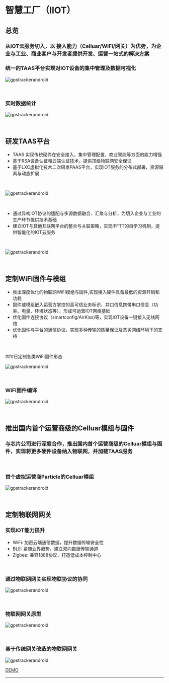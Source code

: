 # 智慧工厂（IIOT）

## 总览

### 从IOT云服务切入，以 接入能力（Celluar/WiFi/网关）为优势，为企业与工业、商业客户与开发者提供开发、运营一站式的解决方案



### 统一的TAAS平台实现对IOT设备的集中管理及数据可视化

![gpstrackerandroid](http://7xjtgq.com1.z0.glb.clouddn.com/all.jpg)

<br/>

### 实时数据统计

![gpstrackerandroid](http://7xjtgq.com1.z0.glb.clouddn.com/data1.gif)

<br/>





## 研发TAAS平台 

* TAAS 实现传统硬件在安全接入，集中管理配置，商业智能等方面的能力增强
* 基于RSA设备认证和云端认证技术，提供顶级物联网安全保证 
* 基于LXC虚拟化技术二次研发PAAS平台，实现IOT服务的分布式部署，资源隔离与动态扩展

<br/>

![gpstrackerandroid](http://7xjtgq.com1.z0.glb.clouddn.com/paas.png)


<br/>


* 通过异构IOT协议的适配与多源数据融合、汇聚与分析，为切入企业与工业的生产环节提供技术基础
* 建立IOT与其他互联网平台的整合与关联策略，实现IFFTT的自学习机制，提供智能化的IOT云服务



<br/>

![gpstrackerandroid](http://7xjtgq.com1.z0.glb.clouddn.com/node-red.png)


<br/>



## 定制WiFi固件与模组


* 推出深度优化的物联网WiFi模组与固件,实现接入硬件具备最低的资源开销和功耗
* 固件或模组嵌入运营方掌控的高可信业务标识，并口信息携带串口信息（功率、电量、环境状态等），形成可运营IOT网络基础
* 优化固件连接协议（smartconfig/AirKiss)等，实现IOT设备一键接入无线网络
* 优化固件与平台的通信协议，实现多种传输的质量保证及恶劣网络环境下的支持


<br/>

###已定制各类WiFi固件形态

![gpstrackerandroid](http://7xjtgq.com1.z0.glb.clouddn.com/wifi.jpg)


<br/>

### WiFi固件编译

![gpstrackerandroid](http://7xjtgq.com1.z0.glb.clouddn.com/make2.gif)


<br/>

## 推出国内首个运营商级的Celluar模组与固件

### 与芯片公司进行深度合作，推出国内首个运营商级的Celluar模组与固件，实现将更多硬件设备纳入物联网，并加载TAAS服务 


<br/>

### 首个虚拟运营商Particle的Celluar模组

![gpstrackerandroid](http://7xjtgq.com1.z0.glb.clouddn.com/meitu2.jpg)

<br/>


## 定制物联网网关


### 实现IOT能力提升

* WiFi: 加密云端通信数据，提升数据传输安全性
* BLE: 紧随业界趋势，建立双向数据传输通道
* Zigbee: 兼容1888协议，打造低成本控制中心


<br/>

### 通过物联网网关实现物联协议的协同

![gpstrackerandroid](http://7xjtgq.com1.z0.glb.clouddn.com/gateway.png)


<br/>


### 物联网网关原型

![gpstrackerandroid](http://7xjtgq.com1.z0.glb.clouddn.com/wulian.png)


<br/>


### 基于传统网关改造的物联网网关

![gpstrackerandroid](http://7xjtgq.com1.z0.glb.clouddn.com/zigbee.png)




[DEMO][1]



----------


[1]: http://117.34.78.204/ivmartel/viewers/static/index.html?input=http%3A%2F%2Fx.babymri.org%2F%3Fkey%3D53320924%26key%3D53321068%26key%3D53322843%26key%3D53322987%26key%3D53323131&dwvReplaceMode=void


